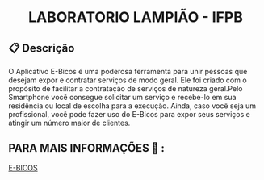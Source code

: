 <h1 align="center">
  LABORATORIO LAMPIÃO - IFPB
</h1>


## :clipboard: Descrição
O Aplicativo E-Bicos é uma poderosa ferramenta para unir pessoas que desejam expor e contratar serviços de modo geral. Ele foi criado com o propósito 
de facilitar a contratação de serviços de natureza geral.Pelo Smartphone você consegue solicitar um serviço e recebe-lo em sua residência ou local de 
escolha para a execução. Ainda, caso você seja um profissional, você pode fazer uso do E-Bicos para expor seus serviços e atingir um número maior de clientes.


## PARA MAIS INFORMAÇÕES 🧐 :
[E-BICOS](https://ebicos.com.br)

